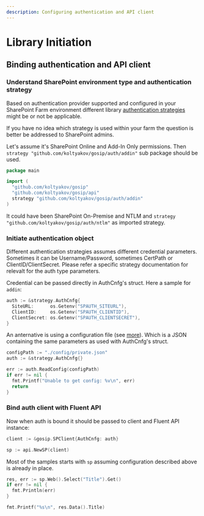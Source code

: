 ```yaml
---
description: Configuring authentication and API client
---
```


# Library Initiation

## Binding authentication and API client

### Understand SharePoint environment type and authentication strategy

Based on authentication provider supported and configured in your SharePoint Farm environment different library [authentication strategies](../auth/strategies/) might be or not be applicable.

If you have no idea which strategy is used within your farm the question is better be addressed to SharePoint admins.

Let's assume it's SharePoint Online and Add-In Only permissions. Then `strategy "github.com/koltyakov/gosip/auth/addin"` sub package should be used.

```go
package main

import (
  "github.com/koltyakov/gosip"
  "github.com/koltyakov/gosip/api"
  strategy "github.com/koltyakov/gosip/auth/addin"
)
```

It could have been SharePoint On-Premise and NTLM and `strategy "github.com/koltyakov/gosip/auth/ntlm"` as imported strategy.

### Initiate authentication object

Different authentication strategies assumes different credential parameters. Sometimes it can be Username/Password, sometimes CertPath or ClientID/ClientSecret. Please refer a specific strategy documentation for relevalt for the auth type  parameters.

Credential can be passed directly in AuthCnfg's struct. Here a sample for `addin`:

```go
auth := &strategy.AuthCnfg{
  SiteURL:      os.Getenv("SPAUTH_SITEURL"),
  ClientID:     os.Getenv("SPAUTH_CLIENTID"),
  ClientSecret: os.Getenv("SPAUTH_CLIENTSECRET"),
}
```

An anternative is using a configuration file \(see [more](../auth/overview.md#authentication-strategies)\). Which is a JSON containing the same parameters as used with AuthCnfg's struct.

```go
configPath := "./config/private.json"
auth := &strategy.AuthCnfg{}

err := auth.ReadConfig(configPath)
if err != nil {
  fmt.Printf("Unable to get config: %v\n", err)
  return
}
```

### Bind auth client with Fluent API

Now when auth is bound it should be passed to client and Fluent API instance: 

```go
client := &gosip.SPClient{AuthCnfg: auth}

sp := api.NewSP(client)
```

Most of the samples starts with `sp` assuming configuration described above is already in place.

```go
res, err := sp.Web().Select("Title").Get()
if err != nil {
  fmt.Println(err)
}

fmt.Printf("%s\n", res.Data().Title)
```

